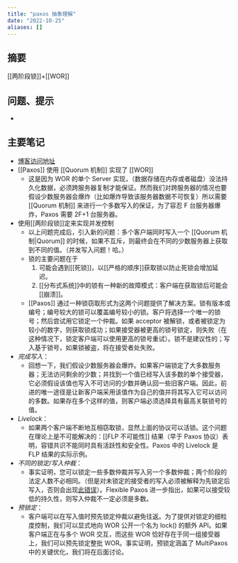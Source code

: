 ```yaml
---
title: "paxos 抽象理解"
date: "2022-10-25"
aliases: []
---
```

## 摘要
[[两阶段锁]]+[[WOR]]

## 问题、提示
-  

## 主要笔记
- [博客访问地址](https://maheshba.bitbucket.io/blog/2021/11/15/Paxos.html) 
- [[Paxos]] 使用 [[Quorum 机制]] 实现了 [[WOR]]
	- 这是因为 WOR 的单个 Server 实现，（数据存储在内存或者磁盘）没法持久化数据，必须跨服务器复制才能保证。然而我们对跨服务器的情况也要假设少数服务器会爆炸（比如爆炸导致该服务器数据不可恢复）所以需要 [[Quorum 机制]] 来进行一个多数写入的保证，为了容忍 F 台服务器爆炸，Paxos 需要 2F+1 台服务器。
- 使用[[两阶段锁]]定来实现并发控制
	- 以上问题完成后，引入新的问题：多个客户端同时写入一个 [[Quorum 机制|Quorum]] 的时候，如果不互斥，则最终会在不同的少数服务器上获取到不同的值。（并发写入问题！哈。）
	- 锁的主要问题在于
		1. 可能会遇到[[死锁]]，以[[严格的顺序]]获取锁以防止死锁会增加延迟。
		2. [[分布式系统]]中的锁有一种新的故障模式：客户端在获取锁后可能会[[崩溃]]。
	- [[Paxos]] 通过一种锁窃取形式为这两个问题提供了解决方案。锁有版本或编号；编号较大的锁可以覆盖编号较小的锁。客户将选择一个唯一的锁号；然后尝试用它锁定一个仲裁。如果 acceptor 被解锁，或者被锁定为较小的数字，则获取锁成功；如果接受器被更高的锁号锁定，则失败（在这种情况下，锁定客户端可以使用更高的锁号重试）。锁不是建议性的；写入基于锁号，如果锁被盗，将在接受者处失败。
- _完成写入_：
	- 回想一下，我们假设少数服务器会爆炸。如果客户端锁定了大多数服务器；无法访问剩余的少数；并找到一个值已经写入该多数的单个接受器，它必须假设该值也写入不可访问的少数并确认回一些旧客户端。因此，前进的唯一途径是让新客户端采用该值作为自己的值并将其写入它可以访问的多数。如果存在多个这样的值，则客户端必须选择具有最高关联锁号的值。
- _Livelock_：
	- 如果两个客户端不断地互相窃取锁，显然上面的协议可以活锁。这个问题在理论上是不可能解决的：[[FLP 不可能性]] 结果（早于 Paxos 协议）表明，容错共识不能同时具有活跃性和安全性。Paxos 中的 Livelock 是 FLP 结果的实际示例。
- _不同的锁定/写入仲裁_：
	- 事实证明，您可以锁定一些多数仲裁并写入另一个多数仲裁；两个阶段的法定人数不必相同。（但是对未锁定的接受者的写入必须被解释为先锁定后写入，否则会出现[此错误](https://stackoverflow.com/questions/29880949/contradiction-in-lamports-paxos-made-simple-paper)）。Flexible Paxos 进一步指出，如果可以接受较低的持久性，则写入仲裁不一定必须是多数。
- _预锁定_：
	- 客户端可以在写入值时预先锁定仲裁以避免往返。为了提供对锁定的细粒度控制，我们可以显式地向 WOR 公开一个名为 lock() 的额外 API。如果客户端正在与多个 WOR 交互，而这些 WOR 恰好存在于同一组接受器上，我们可以预先锁定整批 WOR。事实证明，预锁定涵盖了 MultiPaxos 中的关键优化，我们将在后面讨论。
